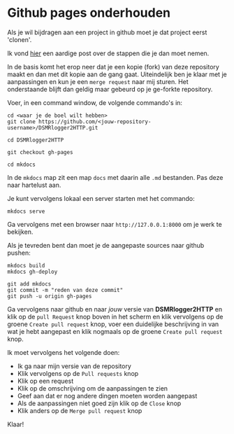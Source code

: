 # Github pages onderhouden

Als je wil bijdragen aan een project in github moet je dat project eerst 'clonen'.

Ik vond [hier](https://kbroman.org/github_tutorial/pages/fork.html) een aardige post
over de stappen die je dan moet nemen.

In de basis komt het erop neer dat je een kopie (fork) van deze repository maakt en 
dan met dit kopie aan de gang gaat. Uiteindelijk ben je klaar met je aanpassingen en
kun je een `merge request` naar mij sturen. Het onderstaande blijft dan geldig maar 
gebeurd op je ge-forkte repository.

Voer, in een command window, de volgende commando's in:

````
cd <waar je de boel wilt hebben>
git clone https://github.com/<jouw-repository-username>/DSMRlogger2HTTP.git

cd DSMRlogger2HTTP

git checkout gh-pages

cd mkdocs
````

In de `mkdocs` map zit een map `docs` met daarin alle `.md` bestanden.
Pas deze naar hartelust aan.

Je kunt vervolgens lokaal een server starten met het commando:
````
mkdocs serve
````

Ga vervolgens met een browser naar `http://127.0.0.1:8000` om
je werk te bekijken.

Als je tevreden bent dan moet je de aangepaste sources naar github 
pushen:
````
mkdocs build
mkdocs gh-deploy

git add mkdocs
git commit -m "reden van deze commit"
git push -u origin gh-pages
````

Ga vervolgens naar github en naar *jouw* versie van **DSMRlogger2HTTP** en
klik op de `pull Request` knop boven in het scherm en klik vervolgens op
de groene `Create pull request` knop, voer een duidelijke beschrijving in
van wat je hebt aangepast en klik nogmaals op de groene `Create pull request` 
knop.

Ik moet vervolgens het volgende doen:

* Ik ga naar mijn versie van de repository
* Klik vervolgens op de `Pull requests` knop
* Klik op een request
* Klik op de omschrijving om de aanpassingen te zien
* Geef aan dat er nog andere dingen moeten worden aangepast
* Als de aanpassingen niet goed zijn klik op de `Close` knop
* Klik anders op de `Merge pull request` knop

Klaar!
